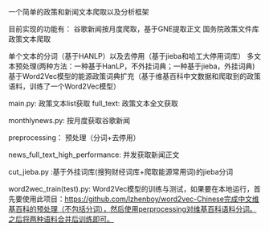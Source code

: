 一个简单的政策和新闻文本爬取以及分析框架

目前实现的功能有：
谷歌新闻按月度爬取，基于GNE提取正文
国务院政策文件库政策文本爬取

单个文本的分词（基于HANLP）以及去停用（基于jieba和哈工大停用词库）
多文本预处理(两种方法：一种基于HanLP，不外挂词典；一种基于jieba，外挂词典)
基于Word2Vec模型的能源政策词典扩充（基于维基百科中文数据和爬取到的政策语料，训练了一个Word2Vec模型）

main.py: 政策文本list获取
full_text: 政策文本全文获取

monthlynews.py: 按月度获取谷歌新闻

preprocessing： 预处理（分词+去停用）

news_full_text_high_performance:  并发获取新闻正文

cut_jieba.py :基于外挂词库(搜狗财经词库+爬取能源常用词)的jieba分词 

word2wec_train(test).py: Word2Vec模型的训练与测试，如果要在本地运行，首先要使用此项目：https://github.com/lzhenboy/word2vec-Chinese完成中文维基百科的预处理（不包括分词），然后使用perprocessing对维基百科语料分词。之后将两种语料合并后训练即可。

